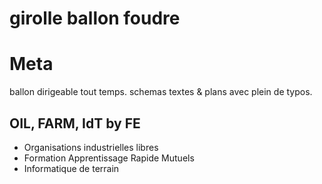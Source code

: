 # girolle ballon foudre

Meta
====

ballon dirigeable tout temps.
schemas textes & plans
avec plein de typos.

OIL, FARM, IdT by FE
--------------------

* Organisations industrielles libres
* Formation Apprentissage Rapide Mutuels
* Informatique de terrain

